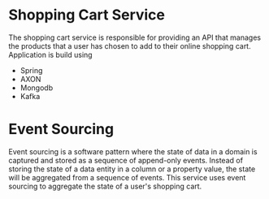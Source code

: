 # Shopping Cart Service
The shopping cart service is responsible for providing an API that manages the products that a user has chosen to add to their online shopping cart. Application is build using

- Spring
- AXON
- Mongodb
- Kafka

# Event Sourcing
Event sourcing is a software pattern where the state of data in a domain is captured and stored as a sequence of append-only events. Instead of storing the state of a data entity in a column or a property value, the state will be aggregated from a sequence of events. This service uses event sourcing to aggregate the state of a user's shopping cart.


